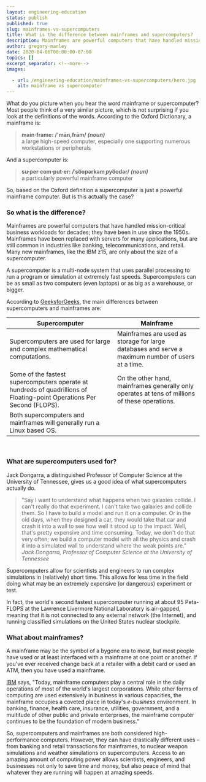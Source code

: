 ```yaml
---
layout: engineering-education
status: publish
published: true
slug: mainframes-vs-supercomputers
title: What is the difference between mainframes and supercomputers?
description: Mainframes are powerful computers that have handled mission-critical business workloads for decades, but supercomputers take power to the next level.
author: gregory-manley
date: 2020-04-06T00:00:00-07:00
topics: []
excerpt_separator: <!--more-->
images:

  - url: /engineering-education/mainframes-vs-supercomputers/hero.jpg
    alt: mainframe vs supercomputer
---
```

What do you picture when you hear the word mainframe or supercomputer? Most people think of a very similar picture, which is not surprising if you look at the definitions of the words. According to the Oxford Dictionary, a mainframe is:
<!--more-->

>**main·frame: /'mān,frām/ *(noun)* <br/>**
a large high-speed computer, especially one supporting numerous workstations or peripherals


And a supercomputer is:

>**su·per·com·put·er: /ˈso͞opərkəmˌpyo͞odər/ *(noun)* <br/>**
a particularly powerful mainframe computer

So, based on the Oxford definition a supercomputer is just a powerful mainframe computer. But is this actually the case?

### So what is the difference?

Mainframes are powerful computers that have handled mission-critical business workloads for decades; they have been in use since the 1950s. Mainframes have been replaced with servers for many applications, but are still common in industries like banking, telecommunications, and retail. Many new mainframes, like the IBM z15, are only about the size of a supercomputer.

A supercomputer is a multi-node system that uses parallel processing to run a program or simulation at extremely fast speeds. Supercomputers can be as small as two computers (even laptops) or as big as a warehouse, or bigger.

According to [GeeksforGeeks](https://www.geeksforgeeks.org/difference-between-supercomputer-and-mainframe-computer/), the main differences between supercomputers and mainframes are:

|Supercomputer|Mainframe|
|---|---|
|Supercomputers are used for large and complex mathematical computations.| Mainframes are used as storage for large databases and serve a maximum number of users at a time.|
|Some of the fastest supercomputers operate at hundreds of quadrillions of Floating-point Operations Per Second (FLOPS).|On the other hand, mainframes generally only operates at tens of millions of these operations.|
|Both supercomputers and mainframes will generally run a Linux based OS.|

<br/>

### What are supercomputers used for?
Jack Dongarra, a distinguished Professor of Computer Science at the University of Tennessee, gives us a good idea of what supercomputers actually do.

>"Say I want to understand what happens when two galaxies collide. I can't really do that experiment. I can't take two galaxies and collide them. So I have to build a model and run it on a computer. Or in the old days, when they designed a car, they would take that car and crash it into a wall to see how well it stood up to the impact. Well, that's pretty expensive and time consuming. Today, we don't do that very often; we build a computer model with all the physics and crash it into a simulated wall to understand where the weak points are."
<cite>Jack Dongarra, Professor of Computer Science at the University of Tennessee</cite>

Supercomputers allow for scientists and engineers to run complex simulations in (relatively) short time. This allows for less time in the field doing what may be an extremely expensive (or dangerous) experiment or test.

In fact, the world's second fastest supercomputer running at about 95 Peta-FLOPS at the Lawrence Livermore National Laboratory is air-gapped, meaning that it is not connected to any external network (the Internet), and running classified simulations on the United States nuclear stockpile.

### What about mainframes?
A mainframe may be the symbol of a bygone era to most, but most people have used or at least interfaced with a mainframe at one point or another. If you've ever received change back at a retailer with a debit card or used an ATM, then you have used a mainframe.

[IBM](https://www.ibm.com/support/knowledgecenter/zosbasics/com.ibm.zos.zmainframe/zconc_whousesmf.htm) says, "Today, mainframe computers play a central role in the daily operations of most of the world's largest corporations. While other forms of computing are used extensively in business in various capacities, the mainframe occupies a coveted place in today's *e-business* environment. In banking, finance, health care, insurance, utilities, government, and a multitude of other public and private enterprises, the mainframe computer continues to be the foundation of modern business."

So, supercomputers and mainframes are both considered high-performance computers. However, they can have drastically different uses – from banking and retail transactions for mainframes, to nuclear weapon simulations and weather simulations on supercomputers. Access to an amazing amount of computing power allows scientists, engineers, and businesses not only to save time and money, but also peace of mind that whatever they are running will happen at amazing speeds.
